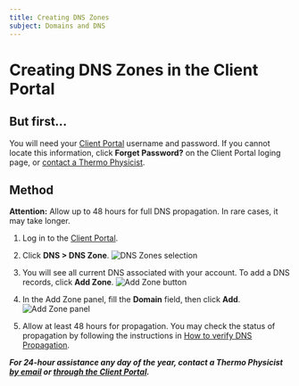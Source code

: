 ```yaml
---
title: Creating DNS Zones
subject: Domains and DNS
---
```


# Creating DNS Zones in the Client Portal

## But first...
You will need your [Client Portal](https://www.thermo.io/login/) username and password. If you cannot locate this information, click **Forget Password?** on the Client Portal loging page, or [contact a Thermo Physicist](mailto:physicists@thermo.io).

## Method

**Attention:** Allow up to 48 hours for full DNS propagation. In rare cases, it may take longer.

1. Log in to the [Client Portal](https://www.thermo.io/login/).
2. Click **DNS > DNS Zone**.
   ![DNS Zones selection](https://raw.githubusercontent.com/thermoio/docs/master/images/creating-dns-zones/2017-11-14_15-17-48.png)
   
3. You will see all current DNS associated with your account. To add a DNS records, click **Add Zone**.
   ![Add Zone button](https://raw.githubusercontent.com/thermoio/docs/master/images/creating-dns-zones/2017-11-14_15-55-15.png)

4. In the Add Zone panel, fill the **Domain** field, then click **Add**.
   ![Add Zone panel](https://raw.githubusercontent.com/thermoio/docs/master/images/creating-dns-zones/2017-11-14_15-56-44.png)

5. Allow at least 48 hours for propagation. You may check the status of propagation by following the instructions in [How to verify DNS Propagation](URL_pending).

**_For 24-hour assistance any day of the year, contact a Thermo Physicist [by email](mailto:physicists@thermo.io) or [through the Client Portal](https://www.thermo.io/login/)._**
